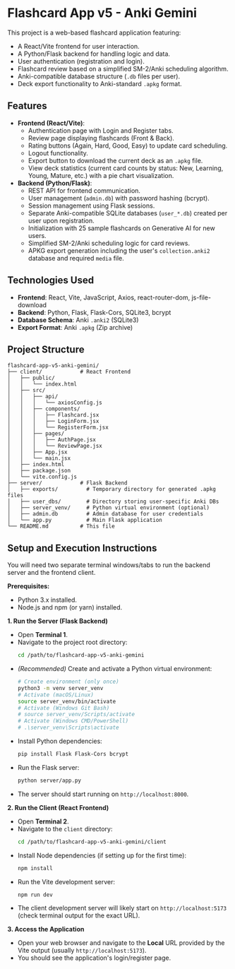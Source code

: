 # Flashcard App v5 - Anki Gemini

This project is a web-based flashcard application featuring:

*   A React/Vite frontend for user interaction.
*   A Python/Flask backend for handling logic and data.
*   User authentication (registration and login).
*   Flashcard review based on a simplified SM-2/Anki scheduling algorithm.
*   Anki-compatible database structure (`.db` files per user).
*   Deck export functionality to Anki-standard `.apkg` format.

## Features

*   **Frontend (React/Vite)**:
    *   Authentication page with Login and Register tabs.
    *   Review page displaying flashcards (Front & Back).
    *   Rating buttons (Again, Hard, Good, Easy) to update card scheduling.
    *   Logout functionality.
    *   Export button to download the current deck as an `.apkg` file.
    *   View deck statistics (current card counts by status: New, Learning, Young, Mature, etc.) with a pie chart visualization.
*   **Backend (Python/Flask)**:
    *   REST API for frontend communication.
    *   User management (`admin.db`) with password hashing (bcrypt).
    *   Session management using Flask sessions.
    *   Separate Anki-compatible SQLite databases (`user_*.db`) created per user upon registration.
    *   Initialization with 25 sample flashcards on Generative AI for new users.
    *   Simplified SM-2/Anki scheduling logic for card reviews.
    *   APKG export generation including the user's `collection.anki2` database and required `media` file.

## Technologies Used

*   **Frontend**: React, Vite, JavaScript, Axios, react-router-dom, js-file-download
*   **Backend**: Python, Flask, Flask-Cors, SQLite3, bcrypt
*   **Database Schema**: Anki `.anki2` (SQLite3)
*   **Export Format**: Anki `.apkg` (Zip archive)

## Project Structure

```
flashcard-app-v5-anki-gemini/
├── client/            # React Frontend
│   ├── public/
│   │   └── index.html
│   ├── src/
│   │   ├── api/
│   │   │   └── axiosConfig.js
│   │   ├── components/
│   │   │   ├── Flashcard.jsx
│   │   │   ├── LoginForm.jsx
│   │   │   └── RegisterForm.jsx
│   │   ├── pages/
│   │   │   ├── AuthPage.jsx
│   │   │   └── ReviewPage.jsx
│   │   ├── App.jsx
│   │   └── main.jsx
│   ├── index.html
│   ├── package.json
│   └── vite.config.js
├── server/            # Flask Backend
│   ├── exports/         # Temporary directory for generated .apkg files
│   ├── user_dbs/        # Directory storing user-specific Anki DBs
│   ├── server_venv/     # Python virtual environment (optional)
│   ├── admin.db         # Admin database for user credentials
│   └── app.py           # Main Flask application
└── README.md          # This file
```

## Setup and Execution Instructions

You will need two separate terminal windows/tabs to run the backend server and the frontend client.

**Prerequisites:**

*   Python 3.x installed.
*   Node.js and npm (or yarn) installed.

**1. Run the Server (Flask Backend)**

*   Open **Terminal 1**.
*   Navigate to the project root directory:
    ```bash
    cd /path/to/flashcard-app-v5-anki-gemini
    ```
*   *(Recommended)* Create and activate a Python virtual environment:
    ```bash
    # Create environment (only once)
    python3 -m venv server_venv
    # Activate (macOS/Linux)
    source server_venv/bin/activate
    # Activate (Windows Git Bash)
    # source server_venv/Scripts/activate
    # Activate (Windows CMD/PowerShell)
    # .\server_venv\Scripts\activate
    ```
*   Install Python dependencies:
    ```bash
    pip install Flask Flask-Cors bcrypt
    ```
*   Run the Flask server:
    ```bash
    python server/app.py
    ```
*   The server should start running on `http://localhost:8000`.

**2. Run the Client (React Frontend)**

*   Open **Terminal 2**.
*   Navigate to the `client` directory:
    ```bash
    cd /path/to/flashcard-app-v5-anki-gemini/client
    ```
*   Install Node dependencies (if setting up for the first time):
    ```bash
    npm install
    ```
*   Run the Vite development server:
    ```bash
    npm run dev
    ```
*   The client development server will likely start on `http://localhost:5173` (check terminal output for the exact URL).

**3. Access the Application**

*   Open your web browser and navigate to the **Local** URL provided by the Vite output (usually `http://localhost:5173`).
*   You should see the application's login/register page. 